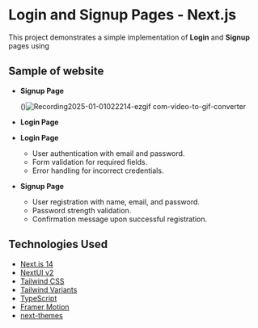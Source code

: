 # Login and Signup Pages - Next.js  

This project demonstrates a simple implementation of **Login** and **Signup** pages using 
## Sample of website
- **Signup Page**

  ()![Recording2025-01-01022214-ezgif com-video-to-gif-converter](https://github.com/user-attachments/assets/5f1995e3-6015-40f6-991f-03104d59912d)








- **Login Page**
  
  

- **Login Page**  
  - User authentication with email and password.  
  - Form validation for required fields.  
  - Error handling for incorrect credentials.  

- **Signup Page**  
  - User registration with name, email, and password.  
  - Password strength validation.  
  - Confirmation message upon successful registration.  


## Technologies Used

- [Next.js 14](https://nextjs.org/docs/getting-started)
- [NextUI v2](https://nextui.org/)
- [Tailwind CSS](https://tailwindcss.com/)
- [Tailwind Variants](https://tailwind-variants.org)
- [TypeScript](https://www.typescriptlang.org/)
- [Framer Motion](https://www.framer.com/motion/)
- [next-themes](https://github.com/pacocoursey/next-themes)





